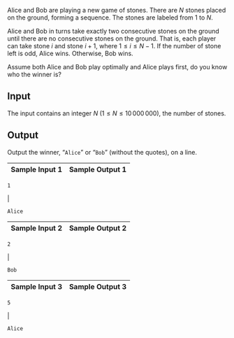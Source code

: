 Alice and Bob are playing a new game of stones. There are $N$ stones placed on
the ground, forming a sequence. The stones are labeled from $1$ to $N$.

Alice and Bob in turns take exactly two consecutive stones on the ground until
there are no consecutive stones on the ground. That is, each player can take
stone $i$ and stone $i+1$, where $1 \leq i \leq N - 1$. If the number of stone
left is odd, Alice wins. Otherwise, Bob wins.

Assume both Alice and Bob play optimally and Alice plays first, do you know
who the winner is?

## Input

The input contains an integer $N$ $(1 \leq N \leq 10\, 000\, 000)$, the number
of stones.

## Output

Output the winner, “`Alice`” or “`Bob`” (without the quotes), on a line.

Sample Input 1 | Sample Output 1  
---|---  
      
    
    1
    

|

    
    
    Alice
      
  
Sample Input 2 | Sample Output 2  
---|---  
      
    
    2
    

|

    
    
    Bob
      
  
Sample Input 3 | Sample Output 3  
---|---  
      
    
    5
    

|

    
    
    Alice
    

